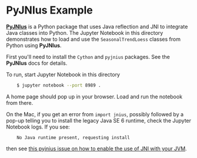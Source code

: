 # PyJNIus Example
[**PyJNIus**](https://github.com/kivy/pyjnius) is a Python package that uses Java reflection and JNI to integrate Java classes into Python. The Jupyter Notebook in this directory demonstrates how to load and use the `SeasonalTrendLoess` classes from Python using **PyJNIus**.

First you'll need to install the `Cython` and `pyjnius` packages. See the **PyJNIus** docs for details. 

To run, start Jupyter Notebook in this directory

```bash
    $ jupyter notebook --port 8989 .
```
A home page should pop up in your browser. Load and run the notebook from there.

On the Mac, if you get an error from `import jnius`, possibly followed by a pop-up telling you to install the legacy Java SE 6 runtime, check the Jupyter Notebook logs. If you see:

```
    No Java runtime present, requesting install
```

then see [this pyjnius issue on how to enable the use of JNI with your JVM](https://github.com/kivy/pyjnius/issues/277).
